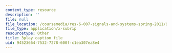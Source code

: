```yaml
---
content_type: resource
description: ''
file: null
file_location: /coursemedia/res-6-007-signals-and-systems-spring-2011/9452366475327278600fc1ea307ea8e4_mmkOAMOw73U.srt
file_type: application/x-subrip
resourcetype: Other
title: 3play caption file
uid: 94523664-7532-7278-600f-c1ea307ea8e4
---
```

